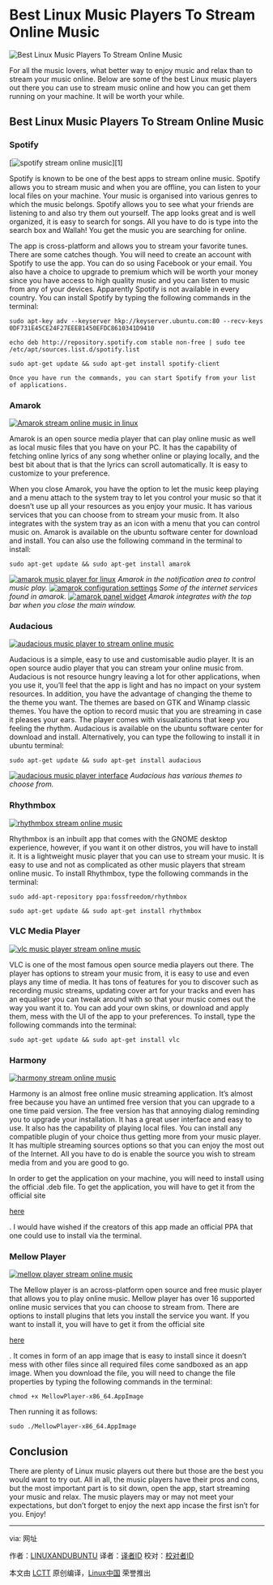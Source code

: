 Best Linux Music Players To Stream Online Music
======
 ![Best Linux Music Players To Stream Online Music](http://www.linuxandubuntu.com/uploads/2/1/1/5/21152474/best-linux-music-players-to-stream-online-music_orig.jpg) 

​For all the music lovers, what better way to enjoy music and relax than to stream your music online. Below are some of the best Linux music players out there you can use to stream music online and how you can get them running on your machine. It will be worth your while.

## Best Linux Music Players To Stream Online Music

### Spotify

 [![spotify stream online music](http://www.linuxandubuntu.com/uploads/2/1/1/5/21152474/spotify_orig.png)][1] 

Spotify is known to be one of the best apps to stream online music. Spotify allows you to stream music and when you are offline, you can listen to your local files on your machine. Your music is organised into various genres to which the music belongs. Spotify allows you to see what your friends are listening to and also try them out yourself. The app looks great and is well organized, it is easy to search for songs. All you have to do is type into the search box and Wallah! You get the music you are searching for online.

​The app is cross-platform and allows you to stream your favorite tunes. There are some catches though. You will need to create an account with Spotify to use the app. You can do so using Facebook or your email. You also have a choice to upgrade to premium which will be worth your money since you have access to high quality music and you can listen to music from any of your devices. Apparently Spotify is not available in every country. You can install Spotify by typing the following commands in the terminal:

```
sudo apt-key adv --keyserver hkp://keyserver.ubuntu.com:80 --recv-keys 0DF731E45CE24F27EEEB1450EFDC8610341D9410

echo deb http://repository.spotify.com stable non-free | sudo tee /etc/apt/sources.list.d/spotify.list

sudo apt-get update && sudo apt-get install spotify-client

Once you have run the commands, you can start Spotify from your list of applications.
```

### Amarok

 [![Amarok stream online music in linux](http://www.linuxandubuntu.com/uploads/2/1/1/5/21152474/amarok_orig.png)][2] 

Amarok is an open source media player that can play online music as well as local music files that you have on your PC. It has the capability of fetching online lyrics of any song whether online or playing locally, and the best bit about that is that the lyrics can scroll automatically. It is easy to customize to your preference.

When you close Amarok, you have the option to let the music keep playing and a menu attach to the system tray to let you control your music so that it doesn’t use up all your resources as you enjoy your music. It has various services that you can choose from to stream your music from. It also integrates with the system tray as an icon with a menu that you can control music on.  Amarok is available on the ubuntu software center for download and install. You can also use the following command in the terminal to install:

```
sudo apt-get update && sudo apt-get install amarok
```

 [![amarok music player for linux](http://www.linuxandubuntu.com/uploads/2/1/1/5/21152474/amarok_1_orig.png)][3]  _Amarok in the notification area to control music play._  [![amarok configuration settings](http://www.linuxandubuntu.com/uploads/2/1/1/5/21152474/amarok_2_orig.png)][4]  _Some of the internet services found in amarok._   [![amarok panel widget](http://www.linuxandubuntu.com/uploads/2/1/1/5/21152474/amarok_3_orig.png)][5]  _Amarok integrates with the top bar when you close the main window._  

### Audacious

 [![audacious music player to stream online music](http://www.linuxandubuntu.com/uploads/2/1/1/5/21152474/audacious_orig.png)][6] 

Audacious is a simple, easy to use and customisable audio player. It is an open source audio player that you can stream your online music from. Audacious is not resource hungry leaving a lot for other applications, when you use it, you’ll feel that the app is light and has no impact on your system resources. In addition, you have the advantage of changing the theme to the theme you want. The themes are based on GTK and Winamp classic themes. You have the option to record music that you are streaming in case it pleases your ears. The player comes with visualizations that keep you feeling the rhythm. Audacious is available on the ubuntu software center for download and install. Alternatively, you can type the following to install it in ubuntu terminal:

```
sudo apt-get update && sudo apt-get install audacious
```

 [![audacious music player interface](http://www.linuxandubuntu.com/uploads/2/1/1/5/21152474/amarok_4_orig.png)][7]  _Audacious has various themes to choose from._  

### Rhythmbox

 [![rhythmbox stream online music](http://www.linuxandubuntu.com/uploads/2/1/1/5/21152474/rhythmbox_orig.png)][8] 

Rhythmbox is an inbuilt app that comes with the GNOME desktop experience, however, if you want it on other distros, you will have to install it. It is a lightweight music player that you can use to stream your music. It is easy to use and not as complicated as other music players that stream online music. To install Rhythmbox, type the following commands in the terminal:

```
sudo add-apt-repository ppa:fossfreedom/rhythmbox

sudo apt-get update && sudo apt-get install rhythmbox
```

### VLC Media Player

 [![vlc music player stream online music](http://www.linuxandubuntu.com/uploads/2/1/1/5/21152474/vlc-media-player_orig.png)][9] 

VLC is one of the most famous open source media players out there.  The player has options to stream your music from, it is easy to use and even plays any time of media. It has tons of features for you to discover such as recording music streams, updating cover art for your tracks and even has an equaliser you can tweak around with so that your music comes out the way you want it to. You can add your own skins, or download and apply them, mess with the UI of the app to your preferences. To install, type the following commands into the terminal:

```
sudo apt-get update && sudo apt-get install vlc
```

### Harmony

 [![harmony stream online music](http://www.linuxandubuntu.com/uploads/2/1/1/5/21152474/harmony_orig.png)][10] 

Harmony is an almost free online music streaming application. It’s almost free because you have an untimed free version that you can upgrade to a one time paid version. The free version has that annoying dialog reminding you to upgrade your installation. It has a great user interface and easy to use. It also has the capability of playing local files. You can install any compatible plugin of your choice thus getting more from your music player. It has multiple streaming sources options so that you can enjoy the most out of the Internet. All you have to do is enable the source you wish to stream media from and you are good to go.

​In order to get the application on your machine, you will need to install using the official .deb file. To get the application, you will have to get it from the official site

[here][11]

. I would have wished if the creators of this app made an official PPA that one could use to install via the terminal.

### Mellow Player

 [![mellow player stream online music](http://www.linuxandubuntu.com/uploads/2/1/1/5/21152474/mellow-player_orig.png)][12] 

​The Mellow player is an across-platform open source and free music player that allows you to play online music. Mellow player has over 16 supported online music services that you can choose to stream from. There are options to install plugins that lets you install the service you want. If you want to install it, you will have to get it from the official site

[here][13]

. It comes in form of an app image that is easy to install since it doesn’t mess with other files since all required files come sandboxed as an app image. When you download the file, you will need to change the file properties by typing the following commands in the terminal:

```
chmod +x MellowPlayer-x86_64.AppImage
```

Then running it as follows:

```
sudo ./MellowPlayer-x86_64.AppImage
```

## Conclusion

There are plenty of Linux music players out there but those are the best you would want to try out. All in all, the music players have their pros and cons, but the most important part is to sit down, open the app, start streaming your music and relax. The music players may or may not meet your expectations, but don’t forget to enjoy the next app incase the first isn’t for you. Enjoy!

--------------------------------------------------------------------------------

via: 网址

作者：[LINUXANDUBUNTU][a]
译者：[译者ID](https://github.com/译者ID)
校对：[校对者ID](https://github.com/校对者ID)

本文由 [LCTT](https://github.com/LCTT/TranslateProject) 原创编译，[Linux中国](https://linux.cn/) 荣誉推出

[a]:
[1]:http://www.linuxandubuntu.com/uploads/2/1/1/5/21152474/spotify_orig.png
[2]:http://www.linuxandubuntu.com/uploads/2/1/1/5/21152474/amarok_orig.png
[3]:http://www.linuxandubuntu.com/uploads/2/1/1/5/21152474/amarok_1_orig.png
[4]:http://www.linuxandubuntu.com/uploads/2/1/1/5/21152474/amarok_2_orig.png
[5]:http://www.linuxandubuntu.com/uploads/2/1/1/5/21152474/amarok_3_orig.png
[6]:http://www.linuxandubuntu.com/uploads/2/1/1/5/21152474/audacious_orig.png
[7]:http://www.linuxandubuntu.com/uploads/2/1/1/5/21152474/amarok_4_orig.png
[8]:http://www.linuxandubuntu.com/uploads/2/1/1/5/21152474/rhythmbox_orig.png
[9]:http://www.linuxandubuntu.com/uploads/2/1/1/5/21152474/vlc-media-player_orig.png
[10]:http://www.linuxandubuntu.com/uploads/2/1/1/5/21152474/harmony_orig.png
[11]:https://getharmony.xyz/download
[12]:http://www.linuxandubuntu.com/uploads/2/1/1/5/21152474/mellow-player_orig.png
[13]:https://colinduquesnoy.github.io/MellowPlayer/
